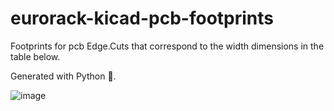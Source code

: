 # eurorack-kicad-pcb-footprints
Footprints for pcb Edge.Cuts that correspond to the width dimensions in the table below. 

Generated with Python 🐍.


![image](https://user-images.githubusercontent.com/27863547/129447866-b47ab958-b318-497a-b882-a17087288592.png)

